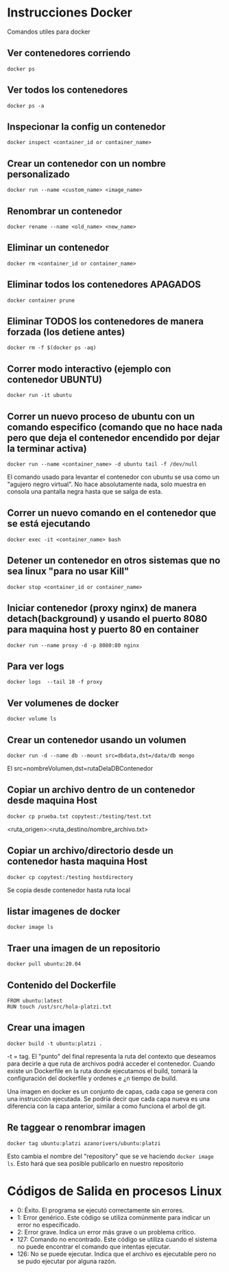 # Instrucciones Docker
Comandos utiles para docker


## Ver contenedores corriendo
```
docker ps
```
## Ver todos los contenedores
```
docker ps -a
```
## Inspecionar la config un contenedor
```
docker inspect <container_id or container_name>
```
## Crear un contenedor con un nombre personalizado
```
docker run --name <custom_name> <image_name>
```
## Renombrar un contenedor
```
docker rename --name <old_name> <new_name>
```
## Eliminar un contenedor
```
docker rm <container_id or container_name>
```
## Eliminar todos los contenedores APAGADOS
```
docker container prune
```
## Eliminar TODOS los contenedores de manera forzada (los detiene antes)
```
docker rm -f $(docker ps -aq)
```
## Correr modo interactivo (ejemplo con contenedor UBUNTU)
```
docker run -it ubuntu
```
## Correr un nuevo proceso de ubuntu con un comando especifico (comando que no hace nada pero que deja el contenedor encendido por dejar la terminar activa)
```
docker run --name <container_name> -d ubuntu tail -f /dev/null
```
El comando usado para levantar el contenedor con ubuntu se usa como un "agujero negro virtual". No hace absolutamente nada, solo muestra en consola una pantalla negra hasta que se salga de esta.
## Correr un nuevo comando en el contenedor que se está ejecutando
```
docker exec -it <container_name> bash
```
## Detener un contenedor en otros sistemas que no sea linux "para no usar Kill"
```
docker stop <container_id or container_name>
```
## Iniciar contenedor (proxy nginx) de manera detach(background) y usando el puerto 8080 para maquina host y puerto 80 en container
```
docker run --name proxy -d -p 8080:80 nginx
```
## Para ver logs
```
docker logs  --tail 10 -f proxy
```
## Ver volumenes de docker
```
docker volume ls
```
## Crear un contenedor usando un volumen
```
docker run -d --name db --mount src=dbdata,dst=/data/db mongo
```
El src=nombreVolumen,dst=rutaDelaDBContenedor
## Copiar un archivo dentro de un contenedor desde maquina Host
```
docker cp prueba.txt copytest:/testing/test.txt
```
<ruta_origen>:<ruta_destino/nombre_archivo.txt>
## Copiar un archivo/directorio desde un contenedor hasta maquina Host
```
docker cp copytest:/testing hostdirectory
```
Se copia desde contenedor hasta ruta local
## listar imagenes de docker
```
docker image ls
```
## Traer una imagen de un repositorio
```
docker pull ubuntu:20.04
```
## Contenido del Dockerfile
```
FROM ubuntu:latest 
RUN touch /ust/src/hola-platzi.txt
```
## Crear una imagen
```
docker build -t ubuntu:platzi .
```
-t = tag. El "punto" del final representa la ruta del contexto que deseamos para decirle a que ruta de archivos podrá acceder el contenedor. Cuando existe un Dockerfile en la ruta donde ejecutamos el build, tomará la configuración del dockerfile y ordenes e ¿n tiempo de build.

Una imagen en docker es un conjunto de capas, cada capa se genera con una instrucción ejecutada. Se podría decir que cada capa nueva es una diferencia con la capa anterior, similar a como funciona el arbol de git.

## Re taggear o renombrar imagen
```
docker tag ubuntu:platzi azanorivers/ubuntu:platzi
```
Esto cambia el nombre del "repository" que se ve haciendo ```docker image ls```. Esto hará que sea posible publicarlo en nuestro repositorio 


# Códigos de Salida en procesos Linux
- 0: Éxito. El programa se ejecutó correctamente sin errores.
- 1: Error genérico. Este código se utiliza comúnmente para indicar un error no especificado.
- 2: Error grave. Indica un error más grave o un problema crítico.
- 127: Comando no encontrado. Este código se utiliza cuando el sistema no puede encontrar el comando que intentas ejecutar.
- 126: No se puede ejecutar. Indica que el archivo es ejecutable pero no se pudo ejecutar por alguna razón.